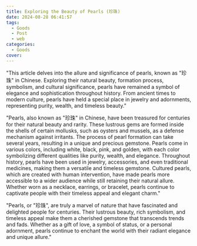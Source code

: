 ```yaml
---
title: Exploring the Beauty of Pearls (珍珠)
date: 2024-08-28 06:41:57
tags:
  - Goods
  - Post
  - web
categories:
  - Goods
cover: 
---
```


"This article delves into the allure and significance of pearls, known as \"珍珠\" in Chinese. Exploring their natural beauty, formation process, symbolism, and cultural significance, pearls have remained a symbol of elegance and sophistication throughout history. From ancient times to modern culture, pearls have held a special place in jewelry and adornments, representing purity, wealth, and timeless beauty."

"Pearls, also known as \"珍珠\" in Chinese, have been treasured for centuries for their natural beauty and rarity. These lustrous gems are formed inside the shells of certain mollusks, such as oysters and mussels, as a defense mechanism against irritants. The process of pearl formation can take several years, resulting in a unique and precious gemstone. Pearls come in various colors, including white, black, pink, and golden, with each color symbolizing different qualities like purity, wealth, and elegance. Throughout history, pearls have been used in jewelry, accessories, and even traditional medicines, making them a versatile and timeless gemstone. Cultured pearls, which are created with human intervention, have made pearls more accessible to a wider audience while still retaining their natural allure. Whether worn as a necklace, earrings, or bracelet, pearls continue to captivate people with their timeless appeal and elegant charm."

"Pearls, or \"珍珠\", are truly a marvel of nature that have fascinated and delighted people for centuries. Their lustrous beauty, rich symbolism, and timeless appeal make them a cherished gemstone that transcends trends and fads. Whether as a gift of love, a symbol of status, or a personal adornment, pearls continue to enchant the world with their radiant elegance and unique allure."
